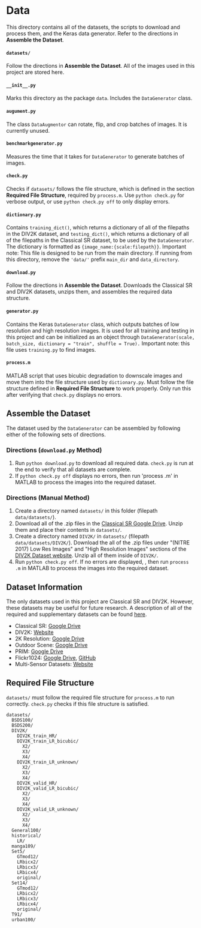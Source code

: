 # Data
This directory contains all of the datasets, the scripts to download and process them, and the Keras data generator. Refer to the directions in **Assemble the Dataset**.
#### `datasets/`
Follow the directions in **Assemble the Dataset**. All of the images used in this project are stored here.
#### `__init__.py`
Marks this directory as the package `data`. Includes the `DataGenerator` class.
#### `augument.py`
The class `DataAugmentor` can rotate, flip, and crop batches of images. It is currently unused. 
#### `benchmarkgenerator.py`
Measures the time that it takes for `DataGenerator` to generate batches of images. 
#### `check.py`
Checks if `datasets/` follows the file structure, which is defined in the section **Required File Structure**, required by `process.m`. Use `python check.py` for verbose output, or use `python check.py off` to only display errors. 
#### `dictionary.py`
Contains `training_dict()`, which returns a dictionary of all of the filepaths in the DIV2K dataset, and `testing_dict()`, which returns a dictionary of all of the filepaths in the Classical SR dataset, to be used by the `DataGenerator`. The dictionary is formatted as `{image_name:{scale:filepath}}`. Important note: This file is designed to be run from the main directory. If running from this directory, remove the `'data/'` prefix `main_dir` and `data_directory`.
#### `download.py`
Follow the directions in **Assemble the Dataset**. Downloads the Classical SR and DIV2K datasets, unzips them, and assembles the required data structure. 
#### `generator.py`
Contains the Keras `DataGenerator` class, which outputs batches of low resolution and high resolution images. It is used for all training and testing in this project and can be initialized as an object through `DataGenerator(scale, batch_size, dictionary = "train", shuffle = True).` Important note: this file uses `training.py` to find images. 
#### `process.m`
MATLAB script that uses bicubic degradation to downscale images and move them into the file structure used by `dictionary.py`. Must follow the file structure defined in **Required File Structure** to work properly. Only run this after verifying that `check.py` displays no errors.
## Assemble the Dataset
The dataset used by the `DataGenerator` can be assembled by following either of the following sets of directions. 
### Directions (`download.py` Method)
1. Run `python download.py` to download all required data. `check.py` is run at the end to verify that all datasets are complete. 
2. If `python check.py off` displays no errors, then run 'process .m' in MATLAB to process the images into the required dataset. 
### Directions (Manual Method)
1. Create a directory named `datasets/` in this folder (filepath `data/datasets/`).
2. Download all of the .zip files in the [Classical SR Google Drive](https://drive.google.com/drive/folders/1pRmhEmmY-tPF7uH8DuVthfHoApZWJ1QU). Unzip them and place their contents in `datasets/`. 
3. Create a directory named `DIV2K/` in `datasets/` (filepath `data/datasets/DIV2K/`). Download the all of the .zip files under "(NITRE 2017) Low Res Images" and "High Resolution Images" sections of the [DIV2K Dataset website](https://data.vision.ee.ethz.ch/cvl/DIV2K/). Unzip all of them inside of `DIV2K/`. 
4. Run `python check.py off`. If no errors are displayed, , then run `process .m` in MATLAB to process the images into the required dataset. 
## Dataset Information
The only datasets used in this project are Classical SR and DIV2K. However, these datasets may be useful for future research. A description of all of the required and supplementary datasets can be found [here](https://cvnote.ddlee.cn/2019/09/22/image-super-resolution-datasets).
* Classical SR: [Google Drive](https://drive.google.com/drive/folders/1pRmhEmmY-tPF7uH8DuVthfHoApZWJ1QU)
* DIV2K: [Website](https://data.vision.ee.ethz.ch/cvl/DIV2K/)
* 2K Resolution: [Google Drive](https://drive.google.com/drive/folders/1B-uaxvV9qeuQ-t7MFiN1oEdA6dKnj2vW) 
* Outdoor Scene: [Google Drive](https://drive.google.com/drive/u/0/folders/1iZfzAxAwOpeutz27HC56_y5RNqnsPPKr)
* PRIM: [Google Drive](https://drive.google.com/drive/folders/17FmdXu5t8wlKwt8extb_nQAdjxUOrb1O)
* Flickr1024: [Google Drive](https://drive.google.com/drive/folders/10LTXCSp9UqY9A9HVj3sAf7zmS4KdJo2T), [GitHub](https://yingqianwang.github.io/Flickr1024/)
* Multi-Sensor Datasets: [Website](https://www5.cs.fau.de/research/data/multi-sensor-super-resolution-datasets/)
## Required File Structure
`datasets/` must follow the required file structure for `process.m` to run correctly. `check.py` checks if this file structure is satisfied. 
```
datasets/
  BSDS100/
  BSDS200/
  DIV2K/
    DIV2K_train_HR/
    DIV2K_train_LR_bicubic/
      X2/
      X3/
      X4/
    DIV2K_train_LR_unknown/
      X2/
      X3/
      X4/
    DIV2K_valid_HR/
    DIV2K_valid_LR_bicubic/
      X2/
      X3/
      X4/
    DIV2K_valid_LR_unknown/
      X2/
      X3/
      X4/
  General100/
  historical/
    LR/
  manga109/
  Set5/
    GTmod12/
    LRbicx2/
    LRbicx3/
    LRbicx4/
    original/
  Set14/
    GTmod12/
    LRbicx2/
    LRbicx3/
    LRbicx4/
    original/
  T91/
  urban100/
  ```
